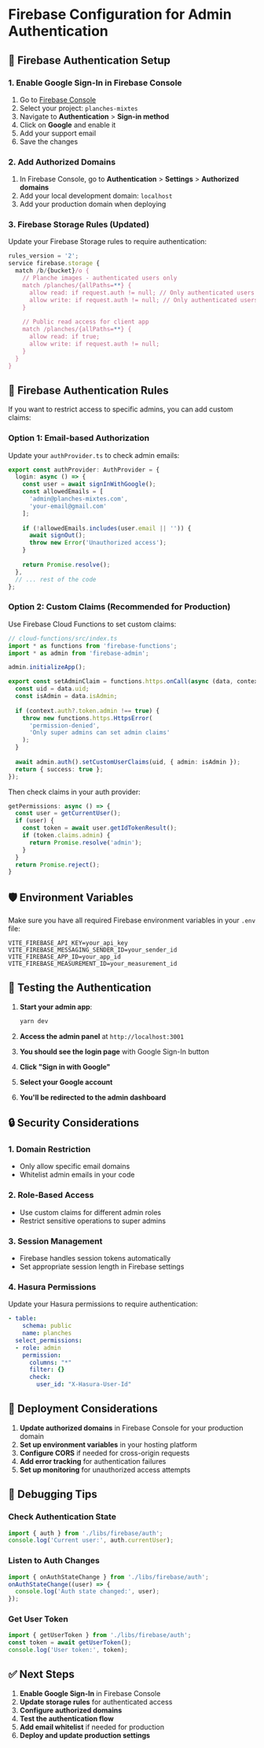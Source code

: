 # Firebase Configuration for Admin Authentication

## 🔐 **Firebase Authentication Setup**

### 1. Enable Google Sign-In in Firebase Console

1. Go to [Firebase Console](https://console.firebase.google.com/)
2. Select your project: `planches-mixtes`
3. Navigate to **Authentication** > **Sign-in method**
4. Click on **Google** and enable it
5. Add your support email
6. Save the changes

### 2. Add Authorized Domains

1. In Firebase Console, go to **Authentication** > **Settings** > **Authorized domains**
2. Add your local development domain: `localhost`
3. Add your production domain when deploying

### 3. Firebase Storage Rules (Updated)

Update your Firebase Storage rules to require authentication:

```javascript
rules_version = '2';
service firebase.storage {
  match /b/{bucket}/o {
    // Planche images - authenticated users only
    match /planches/{allPaths=**} {
      allow read: if request.auth != null; // Only authenticated users
      allow write: if request.auth != null; // Only authenticated users
    }
    
    // Public read access for client app
    match /planches/{allPaths=**} {
      allow read: if true;
      allow write: if request.auth != null;
    }
  }
}
```

## 🔑 **Firebase Authentication Rules**

If you want to restrict access to specific admins, you can add custom claims:

### Option 1: Email-based Authorization

Update your `authProvider.ts` to check admin emails:

```typescript
export const authProvider: AuthProvider = {
  login: async () => {
    const user = await signInWithGoogle();
    const allowedEmails = [
      'admin@planches-mixtes.com',
      'your-email@gmail.com'
    ];
    
    if (!allowedEmails.includes(user.email || '')) {
      await signOut();
      throw new Error('Unauthorized access');
    }
    
    return Promise.resolve();
  },
  // ... rest of the code
};
```

### Option 2: Custom Claims (Recommended for Production)

Use Firebase Cloud Functions to set custom claims:

```typescript
// cloud-functions/src/index.ts
import * as functions from 'firebase-functions';
import * as admin from 'firebase-admin';

admin.initializeApp();

export const setAdminClaim = functions.https.onCall(async (data, context) => {
  const uid = data.uid;
  const isAdmin = data.isAdmin;
  
  if (context.auth?.token.admin !== true) {
    throw new functions.https.HttpsError(
      'permission-denied',
      'Only super admins can set admin claims'
    );
  }
  
  await admin.auth().setCustomUserClaims(uid, { admin: isAdmin });
  return { success: true };
});
```

Then check claims in your auth provider:

```typescript
getPermissions: async () => {
  const user = getCurrentUser();
  if (user) {
    const token = await user.getIdTokenResult();
    if (token.claims.admin) {
      return Promise.resolve('admin');
    }
  }
  return Promise.reject();
}
```

## 🛡️ **Environment Variables**

Make sure you have all required Firebase environment variables in your `.env` file:

```env
VITE_FIREBASE_API_KEY=your_api_key
VITE_FIREBASE_MESSAGING_SENDER_ID=your_sender_id
VITE_FIREBASE_APP_ID=your_app_id
VITE_FIREBASE_MEASUREMENT_ID=your_measurement_id
```

## 📱 **Testing the Authentication**

1. **Start your admin app**:
   ```bash
   yarn dev
   ```

2. **Access the admin panel** at `http://localhost:3001`

3. **You should see the login page** with Google Sign-In button

4. **Click "Sign in with Google"**

5. **Select your Google account**

6. **You'll be redirected to the admin dashboard**

## 🔒 **Security Considerations**

### 1. Domain Restriction
- Only allow specific email domains
- Whitelist admin emails in your code

### 2. Role-Based Access
- Use custom claims for different admin roles
- Restrict sensitive operations to super admins

### 3. Session Management
- Firebase handles session tokens automatically
- Set appropriate session length in Firebase settings

### 4. Hasura Permissions
Update your Hasura permissions to require authentication:

```yaml
- table:
    schema: public
    name: planches
  select_permissions:
  - role: admin
    permission:
      columns: "*"
      filter: {}
      check:
        user_id: "X-Hasura-User-Id"
```

## 🚀 **Deployment Considerations**

1. **Update authorized domains** in Firebase Console for your production domain
2. **Set up environment variables** in your hosting platform
3. **Configure CORS** if needed for cross-origin requests
4. **Add error tracking** for authentication failures
5. **Set up monitoring** for unauthorized access attempts

## 📝 **Debugging Tips**

### Check Authentication State
```typescript
import { auth } from './libs/firebase/auth';
console.log('Current user:', auth.currentUser);
```

### Listen to Auth Changes
```typescript
import { onAuthStateChange } from './libs/firebase/auth';
onAuthStateChange((user) => {
  console.log('Auth state changed:', user);
});
```

### Get User Token
```typescript
import { getUserToken } from './libs/firebase/auth';
const token = await getUserToken();
console.log('User token:', token);
```

## ✅ **Next Steps**

1. **Enable Google Sign-In** in Firebase Console
2. **Update storage rules** for authenticated access
3. **Configure authorized domains**
4. **Test the authentication flow**
5. **Add email whitelist** if needed for production
6. **Deploy and update production settings**
